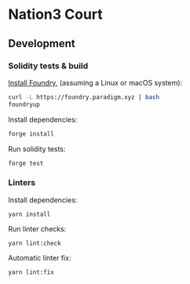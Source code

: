 # Nation3 Court

## Development

### Solidity tests & build

[Install Foundry](https://book.getfoundry.sh/getting-started/installation.html), (assuming a Linux or macOS system):
```bash
curl -L https://foundry.paradigm.xyz | bash
foundryup
```

Install dependencies:
```bash
forge install
```

Run solidity tests:
```
forge test
```

### Linters

Install dependencies:
```
yarn install
```

Run linter checks:
```
yarn lint:check
```

Automatic linter fix:
```
yarn lint:fix
```
